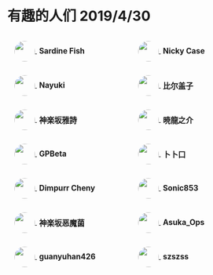 <h1>
    有趣的人们
    <date>2019/4/30</date>
</h1>

<style>
    q::before {
        content: "“";
    }
    q::after {
        content: "”";
    }
    .friendly-link-box > a {
        display: block;
        padding: 1em;
    }
    .friendly-link-box a:hover {
        background: transparent;
    }
    .friendly-link-box a:active {
        background: transparent;
    }
    a h2 {
        font-size: 1.1em;
        padding-left: 0.3em;
        display: inline-block;
        box-sizing: border-box;
        width: calc(100% - 3em);
        vertical-align: middle;
        margin: 0;
    }
    .friendly-link-box {
        position: relative;
        flex: 1 0 12.5em;
        height: 5em;
        box-sizing: content-box;
        overflow: hidden;
    }
    .friendly-link-box:hover {
        z-index: 1;
        background-color: rgba(0, 0, 0, 0.8);
        overflow: visible;
    }
    .friendly-link-info {
        position: absolute;
        top: 5rem;
        width: 100%;
        box-sizing: border-box;
        padding: 1em;
        background-color: rgba(0, 0, 0, 0.8);
        font-size: 80%;
        word-break: break-all;
    }
    .friendly-link-avatar {
        width: 3em;
        height: 3em;
        border-radius: 50%;
        border-width: 0;
        vertical-align: middle;
    }
    #friendly-link-flexContainer {
        display: flex;
        flex-wrap: wrap;
    }
    .sns {
        margin-top: 1em;
    }
</style>

<!--Go meet some other friends?-->

<div id="friendly-link-flexContainer">
    <div class="friendly-link-box">
        <a href="http://www.sardinefish.com">
            <img class="friendly-link-avatar" src="//www2.sardinefish.com/account/user/face/getFace.php?uid=SardineFish">
            <h2>Sardine Fish</h2>
        </a>
        <div class="friendly-link-info">
            Ta 公开发表的东西很少，但是与我的聊天记录能绕地球两周半
        </div>
    </div>
    <div class="friendly-link-box">
        <a href="https://ncase.me/">
            <img class="friendly-link-avatar" src="//github.com/ncase.png?size=216">
            <h2>Nicky Case</h2>
        </a>
        <div class="friendly-link-info">
            程序员中的艺术家，艺术家中的程序员
        </div>
    </div>
    <div class="friendly-link-box">
        <a href="https://www.nayuki.io/">
            <img class="friendly-link-avatar" src="//github.com/nayuki.png?size=216">
            <h2>Nayuki</h2>
        </a>
        <div class="friendly-link-info">
            算法、编码和数学
        </div>
    </div>
    <div class="friendly-link-box">
        <a href="https://tomli.blog/">
            <img class="friendly-link-avatar" src="//tvax4.sinaimg.cn/crop.186.85.745.745.216/48ab9a77ly8frqc77eq7aj20t811aqdt.jpg">
            <h2>比尔盖子</h2>
        </a>
        <div class="friendly-link-info">
            高深莫测的大佬（我们仍未知道他们所讨论的 BSE 和 PSE 的意思
        </div>
    </div>
    <div class="friendly-link-box">
        <a href="//yoooooooooo.com/yashi">
            <img class="friendly-link-avatar" src="//avatars1.githubusercontent.com/u/2824841?v=3&s=460">
            <h2>神楽坂雅詩</h2>
        </a>
        <div class="friendly-link-info">
            可爱的<span class="hard-to-see">女装</span>男孩子，全栈工程师一枚
        </div>
    </div>
    <div class="friendly-link-box">
        <a href="https://blog.silversky.moe">
            <img class="friendly-link-avatar" src="//tva2.sinaimg.cn/large/005QHKeDjw8fb11iajhxcj30ro0rowgf.jpg">
            <h2>暁龍之介</h2>
        </a>
        <div class="friendly-link-info">
            硬件与运维 dalao<span class="hard-to-see">，是个变态（← ta 自己说的</span>
            <div class="sns">
                微博 <a href="https://weibo.com/AkatsukiRyuu">@暁龍之介_Icarus更新姬</a><br>
                Twitter <a href="https://twitter.com/AkatsukiRyuu">@AkatsukiRyuu</a>
            </div>
        </div>
    </div>
    <div class="friendly-link-box">
        <a href="http://gpbeta.com">
            <img class="friendly-link-avatar" src="//tva3.sinaimg.cn/large/6a6bd9c5gw1f68m1blcf4j2050050dg4.jpg">
            <h2>GPBeta</h2>
        </a>
        <div class="friendly-link-info">
            SAO Utils 的开发者<span class="hard-to-see">，现已成为社畜</span>
        </div>
    </div>
    <div class="friendly-link-box">
        <a href="http://mouto.org/">
            <img class="friendly-link-avatar" src="//github.com/itorr.png?size=216">
            <h2>卜卜口</h2>
        </a>
        <div class="friendly-link-info">
            又名“itorr”<span class="hard-to-see">、“偷偷揉”</span>，Web 开发者
        </div>
    </div>
    <div class="friendly-link-box">
        <a href="http://im.dimpurr.com">
            <img class="friendly-link-avatar" src="//tva3.sinaimg.cn/large/5ac786bbjw8eujhhwyr0oj20qx0qxk0n.jpg">
            <h2>Dimpurr Cheny</h2>
        </a>
        <div class="friendly-link-info">
            WordPress <a href="http://blog.dimpurr.com/clearision">Clearision</a> 主题作者
        </div>
    </div>
    <div class="friendly-link-box">
        <a href="https://blog.853lab.com/">
            <img class="friendly-link-avatar" src="//cdn.853lab.com/wp-content/uploads/2018/04/cropped-20180406064718.png">
            <h2>Sonic853</h2>
        </a>
        <div class="friendly-link-info">
            （暗中观察.jpg
        </div>
    </div>
    <div class="friendly-link-box">
        <a href="https://meow3.family.blog/">
            <img class="friendly-link-avatar" src="//secure.gravatar.com/avatar/1897e44f93b6578a0e9d890e52b64958?s=216">
            <h2>神楽坂恶魔菌</h2>
        </a>
        <div class="friendly-link-info">
            一个天然呆的家伙（神楽坂？
        </div>
    </div>
    <div class="friendly-link-box">
        <a href="https://ops.moe/">
            <img class="friendly-link-avatar" src="//blog-asuka.oss-cn-beijing.aliyuncs.com/Avatar.png">
            <h2>Asuka_Ops</h2>
        </a>
        <div class="friendly-link-info">
            曾梦想着开发同人游戏的中二少年，但由于学业过重而被迫放弃<br>
            一同被放弃的似乎还有 ta 的无数个博客（x
        </div>
    </div>
    <div class="friendly-link-box">
        <a href="http://www.pc426.com/">
            <img class="friendly-link-avatar" src="//tva2.sinaimg.cn/crop.1262.2.716.716.216/4a954ac6gw1ewupfj4320j21kw0zk1eb.jpg">
            <h2>guanyuhan426</h2>
        </a>
        <div class="friendly-link-info">
            由 <a href="http://space.bilibili.com/123484">bilibili</a> 的《东京印象》系列视频关注的 UP 主
        </div>
    </div>
    <!-- <div class="friendly-link-box">
        <a href="https://www.xzzte.cn">
            <img class="friendly-link-avatar" src="//cdn.xzzte.cn/zy/tx.jpg">
            <h2>ly12lil</h2>
        </a>
        <div class="friendly-link-info">
            旧博客已坠毁，请允许我做一个悲伤的表情（x
        </div>
    </div> -->
    <div class="friendly-link-box">
        <a href="http://blog.hakugyokurou.net">
            <img class="friendly-link-avatar" src="//cn.gravatar.com/avatar/fa72aa9177a7bda1cf3827c2bcb55a21?s=216&d=mm&r=g">
            <h2>szszss</h2>
        </a>
        <div class="friendly-link-info">
            16 年春做 MC 的 Mod 玩时看的教程的博主，现在应该是图形学菊苣了吧
        </div>
    </div>
</div>